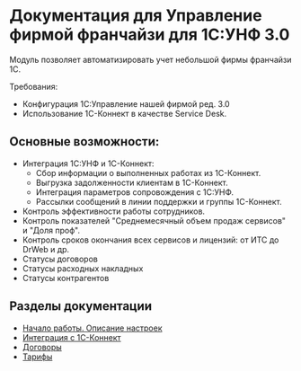 # Документация для Управление фирмой франчайзи для 1С:УНФ 3.0

Модуль позволяет автоматизировать учет небольшой фирмы франчайзи 1С.

Требования:

* Конфигурация 1С:Управление нашей фирмой ред. 3.0
* Использование 1С-Коннект в качестве Service Desk.

## Основные возможности:

* Интеграция 1С:УНФ и 1С-Коннект:
    * Сбор информации о выполненных работах из 1С-Коннект.
    * Выгрузка задолженности клиентам в 1С-Коннект.
    * Интеграция параметров сопровождения с 1С:УНФ.
    * Рассылки сообщений в линии поддержки и группы 1С-Коннект.
* Контроль эффективности работы сотрудников.
* Контроль показателей "Среднемесячный объем продаж сервисов" и "Доля проф".
* Контроль сроков окончания всех сервисов и лицензий: от ИТС до DrWeb и др.
* Статусы договоров
* Статусы расходных накладных
* Статусы контрагентов

## Разделы документации

* [Начало работы. Описание настроек](https://sorokinltd.github.io/franchisee-manag-doc.github.io/docs/start)
* [Интеграция с 1С-Коннект](https://sorokinltd.github.io/franchisee-manag-doc.github.io/docs/one-c-connect)
* [Договоры](https://sorokinltd.github.io/franchisee-manag-doc.github.io/docs/contracts)
* [Тарифы](https://sorokinltd.github.io/franchisee-manag-doc.github.io/docs/tariffs)
